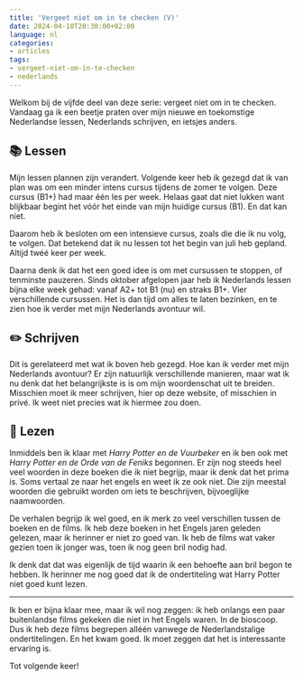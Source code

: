 ```yaml
---
title: 'Vergeet niet om in te checken (V)'
date: 2024-04-10T20:30:00+02:00
language: nl
categories:
- articles
tags:
- vergeet-niet-om-in-te-checken
- nederlands
---
```


Welkom bij de vijfde deel van deze serie: vergeet niet om in te checken. Vandaag ga ik een beetje praten over mijn nieuwe en toekomstige Nederlandse lessen, Nederlands schrijven, en ietsjes anders.

<!--more-->

## 📚 Lessen

Mijn lessen plannen zijn verandert. Volgende keer heb ik gezegd dat ik van plan was om een minder intens cursus tijdens de zomer te volgen. Deze cursus (B1+) had maar één les per week. Helaas gaat dat niet lukken want blijkbaar begint het vóór het einde van mijn huidige cursus (B1). En dat kan niet.

Daarom heb ik besloten om een intensieve cursus, zoals die die ik nu volg, te volgen. Dat betekend dat ik nu lessen tot het begin van juli heb gepland. Altijd twéé keer per week.

Daarna denk ik dat het een goed idee is om met cursussen te stoppen, of tenminste pauzeren. Sinds oktober afgelopen jaar heb ik Nederlands lessen bijna elke week gehad: vanaf A2+ tot B1 (nu) en straks B1+. Vier verschillende cursussen. Het is dan tijd om alles te laten bezinken, en te zien hoe ik verder met mijn Nederlands avontuur wil.

## ✏️ Schrijven

Dit is gerelateerd met wat ik boven heb gezegd. Hoe kan ik verder met mijn Nederlands avontuur? Er zijn natuurlijk verschillende manieren, maar wat ik nu denk dat het belangrijkste is is om mijn woordenschat uit te breiden. Misschien moet ik meer schrijven, hier op deze website, of misschien in privé. Ik weet niet precies wat ik hiermee zou doen.

## 📖 Lezen

Inmiddels ben ik klaar met *Harry Potter en de Vuurbeker* en ik ben ook met *‌Harry Potter en de Orde van de Feniks* begonnen. Er zijn nog steeds heel veel woorden in deze boeken die ik niet begrijp, maar ik denk dat het prima is. Soms vertaal ze naar het engels en weet ik ze ook niet. Die zijn meestal woorden die gebruikt worden om iets te beschrijven, bijvoeglijke naamwoorden.

De verhalen begrijp ik wel goed, en ik merk zo veel verschillen tussen de boeken en de films. Ik heb deze boeken in het Engels jaren geleden gelezen, maar ik herinner er niet zo goed van. Ik heb de films wat vaker gezien toen ik jonger was, toen ik nog geen bril nodig had.

Ik denk dat dat was eigenlijk de tijd waarin ik een behoefte aan bril begon te hebben. Ik herinner me nog goed dat ik de ondertiteling wat Harry Potter niet goed kunt lezen.

---

Ik ben er bijna klaar mee, maar ik wil nog zeggen: ik heb onlangs een paar buitenlandse films gekeken die niet in het Engels waren. In de bioscoop. Dus ik heb deze films begrepen alléén vanwege de Nederlandstalige ondertitelingen. En het kwam goed. Ik moet zeggen dat het is interessante ervaring is.

Tot volgende keer!